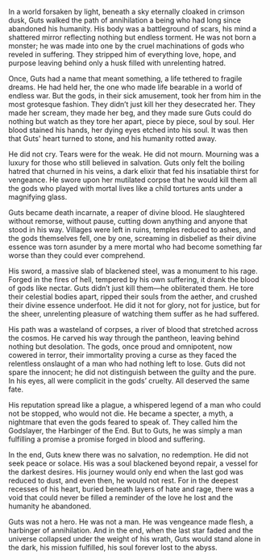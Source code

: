 In a world forsaken by light, beneath a sky eternally cloaked in crimson dusk, Guts walked the path of annihilation a being who had long since abandoned his humanity. His body was a battleground of scars, his mind a shattered mirror reflecting nothing but endless torment. He was not born a monster; he was made into one by the cruel machinations of gods who reveled in suffering. They stripped him of everything love, hope, and purpose leaving behind only a husk filled with unrelenting hatred.

Once, Guts had a name that meant something, a life tethered to fragile dreams. He had held her, the one who made life bearable in a world of endless war. But the gods, in their sick amusement, took her from him in the most grotesque fashion. They didn’t just kill her they desecrated her. They made her scream, they made her beg, and they made sure Guts could do nothing but watch as they tore her apart, piece by piece, soul by soul. Her blood stained his hands, her dying eyes etched into his soul. It was then that Guts' heart turned to stone, and his humanity rotted away.

He did not cry. Tears were for the weak. He did not mourn. Mourning was a luxury for those who still believed in salvation. Guts only felt the boiling hatred that churned in his veins, a dark elixir that fed his insatiable thirst for vengeance. He swore upon her mutilated corpse that he would kill them all the gods who played with mortal lives like a child tortures ants under a magnifying glass.

Guts became death incarnate, a reaper of divine blood. He slaughtered without remorse, without pause, cutting down anything and anyone that stood in his way. Villages were left in ruins, temples reduced to ashes, and the gods themselves fell, one by one, screaming in disbelief as their divine essence was torn asunder by a mere mortal who had become something far worse than they could ever comprehend.

His sword, a massive slab of blackened steel, was a monument to his rage. Forged in the fires of hell, tempered by his own suffering, it drank the blood of gods like nectar. Guts didn’t just kill them—he obliterated them. He tore their celestial bodies apart, ripped their souls from the aether, and crushed their divine essence underfoot. He did it not for glory, not for justice, but for the sheer, unrelenting pleasure of watching them suffer as he had suffered.

His path was a wasteland of corpses, a river of blood that stretched across the cosmos. He carved his way through the pantheon, leaving behind nothing but desolation. The gods, once proud and omnipotent, now cowered in terror, their immortality proving a curse as they faced the relentless onslaught of a man who had nothing left to lose. Guts did not spare the innocent; he did not distinguish between the guilty and the pure. In his eyes, all were complicit in the gods’ cruelty. All deserved the same fate.

His reputation spread like a plague, a whispered legend of a man who could not be stopped, who would not die. He became a specter, a myth, a nightmare that even the gods feared to speak of. They called him the Godslayer, the Harbinger of the End. But to Guts, he was simply a man fulfilling a promise a promise forged in blood and suffering.

In the end, Guts knew there was no salvation, no redemption. He did not seek peace or solace. His was a soul blackened beyond repair, a vessel for the darkest desires. His journey would only end when the last god was reduced to dust, and even then, he would not rest. For in the deepest recesses of his heart, buried beneath layers of hate and rage, there was a void that could never be filled a reminder of the love he lost and the humanity he abandoned.

Guts was not a hero. He was not a man. He was vengeance made flesh, a harbinger of annihilation. And in the end, when the last star faded and the universe collapsed under the weight of his wrath, Guts would stand alone in the dark, his mission fulfilled, his soul forever lost to the abyss.
